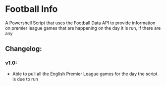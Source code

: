 # Football Info
A Powershell Script that uses the Football Data API to provide information on premier league games that are happening on the day it is run, if there are any

## Changelog:
### v1.0:
- Able to pull all the English Premier League games for the day the script is due to run
